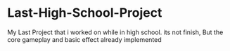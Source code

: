 # Last-High-School-Project
 My Last Project that i worked on while in high school. its not finish, But the core gameplay and basic effect already implemented
